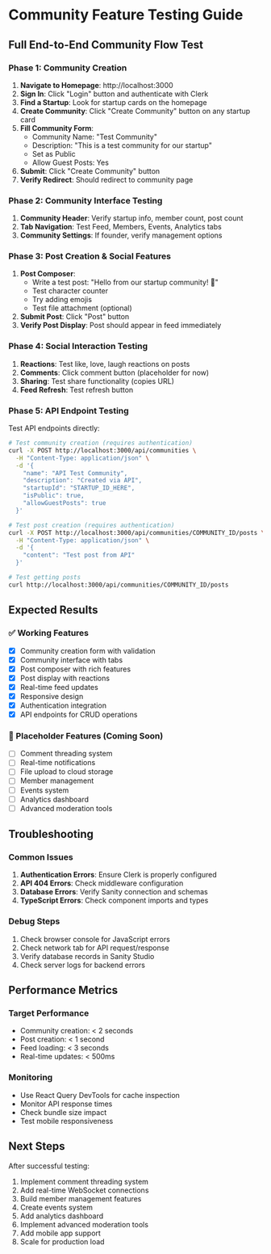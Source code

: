 # Community Feature Testing Guide

## Full End-to-End Community Flow Test

### Phase 1: Community Creation
1. **Navigate to Homepage**: http://localhost:3000
2. **Sign In**: Click "Login" button and authenticate with Clerk
3. **Find a Startup**: Look for startup cards on the homepage
4. **Create Community**: Click "Create Community" button on any startup card
5. **Fill Community Form**: 
   - Community Name: "Test Community"
   - Description: "This is a test community for our startup"
   - Set as Public
   - Allow Guest Posts: Yes
6. **Submit**: Click "Create Community" button
7. **Verify Redirect**: Should redirect to community page

### Phase 2: Community Interface Testing
1. **Community Header**: Verify startup info, member count, post count
2. **Tab Navigation**: Test Feed, Members, Events, Analytics tabs
3. **Community Settings**: If founder, verify management options

### Phase 3: Post Creation & Social Features
1. **Post Composer**: 
   - Write a test post: "Hello from our startup community! 🚀"
   - Test character counter
   - Try adding emojis
   - Test file attachment (optional)
2. **Submit Post**: Click "Post" button
3. **Verify Post Display**: Post should appear in feed immediately

### Phase 4: Social Interaction Testing
1. **Reactions**: Test like, love, laugh reactions on posts
2. **Comments**: Click comment button (placeholder for now)
3. **Sharing**: Test share functionality (copies URL)
4. **Feed Refresh**: Test refresh button

### Phase 5: API Endpoint Testing
Test API endpoints directly:

```bash
# Test community creation (requires authentication)
curl -X POST http://localhost:3000/api/communities \
  -H "Content-Type: application/json" \
  -d '{
    "name": "API Test Community",
    "description": "Created via API",
    "startupId": "STARTUP_ID_HERE",
    "isPublic": true,
    "allowGuestPosts": true
  }'

# Test post creation (requires authentication)
curl -X POST http://localhost:3000/api/communities/COMMUNITY_ID/posts \
  -H "Content-Type: application/json" \
  -d '{
    "content": "Test post from API"
  }'

# Test getting posts
curl http://localhost:3000/api/communities/COMMUNITY_ID/posts
```

## Expected Results

### ✅ Working Features
- [x] Community creation form with validation
- [x] Community interface with tabs
- [x] Post composer with rich features
- [x] Post display with reactions
- [x] Real-time feed updates
- [x] Responsive design
- [x] Authentication integration
- [x] API endpoints for CRUD operations

### 🚧 Placeholder Features (Coming Soon)
- [ ] Comment threading system
- [ ] Real-time notifications
- [ ] File upload to cloud storage
- [ ] Member management
- [ ] Events system
- [ ] Analytics dashboard
- [ ] Advanced moderation tools

## Troubleshooting

### Common Issues
1. **Authentication Errors**: Ensure Clerk is properly configured
2. **API 404 Errors**: Check middleware configuration
3. **Database Errors**: Verify Sanity connection and schemas
4. **TypeScript Errors**: Check component imports and types

### Debug Steps
1. Check browser console for JavaScript errors
2. Check network tab for API request/response
3. Verify database records in Sanity Studio
4. Check server logs for backend errors

## Performance Metrics

### Target Performance
- Community creation: < 2 seconds
- Post creation: < 1 second
- Feed loading: < 3 seconds
- Real-time updates: < 500ms

### Monitoring
- Use React Query DevTools for cache inspection
- Monitor API response times
- Check bundle size impact
- Test mobile responsiveness

## Next Steps

After successful testing:
1. Implement comment threading system
2. Add real-time WebSocket connections
3. Build member management features
4. Create events system
5. Add analytics dashboard
6. Implement advanced moderation tools
7. Add mobile app support
8. Scale for production load
